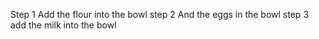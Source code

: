 Step 1 Add the flour into the bowl 
step 2 And the eggs in the bowl 
step 3 add the milk into the bowl